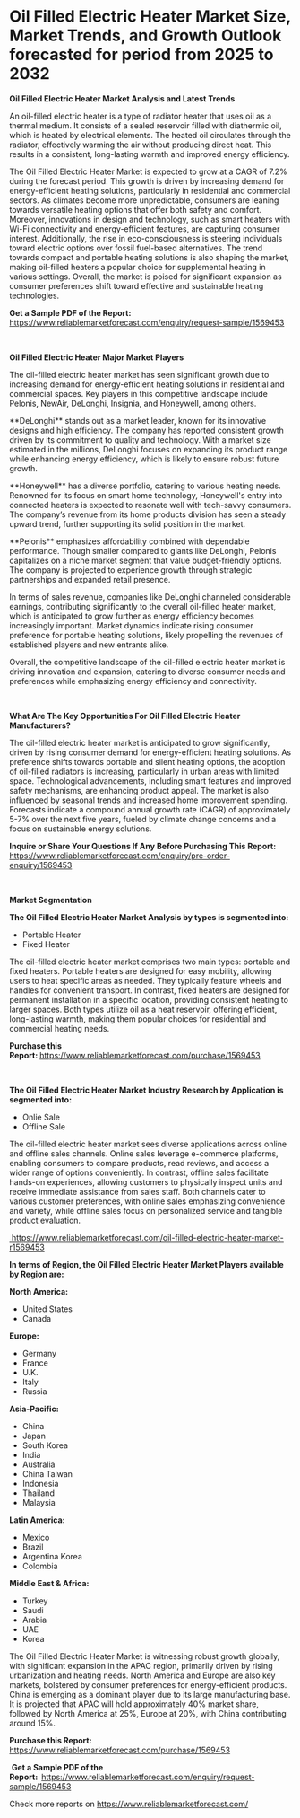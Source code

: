 <p><h1>Oil Filled Electric Heater Market Size, Market Trends, and Growth Outlook forecasted for period from 2025 to 2032</h1></p><p><strong>Oil Filled Electric Heater Market Analysis and Latest Trends</strong></p>
<p><p>An oil-filled electric heater is a type of radiator heater that uses oil as a thermal medium. It consists of a sealed reservoir filled with diathermic oil, which is heated by electrical elements. The heated oil circulates through the radiator, effectively warming the air without producing direct heat. This results in a consistent, long-lasting warmth and improved energy efficiency.</p><p>The Oil Filled Electric Heater Market is expected to grow at a CAGR of 7.2% during the forecast period. This growth is driven by increasing demand for energy-efficient heating solutions, particularly in residential and commercial sectors. As climates become more unpredictable, consumers are leaning towards versatile heating options that offer both safety and comfort. Moreover, innovations in design and technology, such as smart heaters with Wi-Fi connectivity and energy-efficient features, are capturing consumer interest. Additionally, the rise in eco-consciousness is steering individuals toward electric options over fossil fuel-based alternatives. The trend towards compact and portable heating solutions is also shaping the market, making oil-filled heaters a popular choice for supplemental heating in various settings. Overall, the market is poised for significant expansion as consumer preferences shift toward effective and sustainable heating technologies.</p></p>
<p><strong>Get a Sample PDF of the Report:&nbsp;</strong> <a href="https://www.reliablemarketforecast.com/enquiry/request-sample/1569453?utm_campaign=3431&utm_medium=2&utm_source=Github&utm_content=ia&utm_term=25032025&utm_id=oil-filled-electric-heater">https://www.reliablemarketforecast.com/enquiry/request-sample/1569453</a></p>
<p>&nbsp;</p>
<p><strong>Oil Filled Electric Heater Major Market Players</strong></p>
<p><p>The oil-filled electric heater market has seen significant growth due to increasing demand for energy-efficient heating solutions in residential and commercial spaces. Key players in this competitive landscape include Pelonis, NewAir, DeLonghi, Insignia, and Honeywell, among others.</p><p>**DeLonghi** stands out as a market leader, known for its innovative designs and high efficiency. The company has reported consistent growth driven by its commitment to quality and technology. With a market size estimated in the millions, DeLonghi focuses on expanding its product range while enhancing energy efficiency, which is likely to ensure robust future growth.</p><p>**Honeywell** has a diverse portfolio, catering to various heating needs. Renowned for its focus on smart home technology, Honeywell's entry into connected heaters is expected to resonate well with tech-savvy consumers. The company’s revenue from its home products division has seen a steady upward trend, further supporting its solid position in the market.</p><p>**Pelonis** emphasizes affordability combined with dependable performance. Though smaller compared to giants like DeLonghi, Pelonis capitalizes on a niche market segment that value budget-friendly options. The company is projected to experience growth through strategic partnerships and expanded retail presence.</p><p>In terms of sales revenue, companies like DeLonghi channeled considerable earnings, contributing significantly to the overall oil-filled heater market, which is anticipated to grow further as energy efficiency becomes increasingly important. Market dynamics indicate rising consumer preference for portable heating solutions, likely propelling the revenues of established players and new entrants alike.</p><p>Overall, the competitive landscape of the oil-filled electric heater market is driving innovation and expansion, catering to diverse consumer needs and preferences while emphasizing energy efficiency and connectivity.</p></p>
<p>&nbsp;</p>
<p><strong>What Are The Key Opportunities For Oil Filled Electric Heater Manufacturers?</strong></p>
<p><p>The oil-filled electric heater market is anticipated to grow significantly, driven by rising consumer demand for energy-efficient heating solutions. As preference shifts towards portable and silent heating options, the adoption of oil-filled radiators is increasing, particularly in urban areas with limited space. Technological advancements, including smart features and improved safety mechanisms, are enhancing product appeal. The market is also influenced by seasonal trends and increased home improvement spending. Forecasts indicate a compound annual growth rate (CAGR) of approximately 5-7% over the next five years, fueled by climate change concerns and a focus on sustainable energy solutions.</p></p>
<p><strong>Inquire or Share Your Questions If Any Before Purchasing This Report:</strong> <a href="https://www.reliablemarketforecast.com/enquiry/pre-order-enquiry/1569453?utm_campaign=3431&utm_medium=2&utm_source=Github&utm_content=ia&utm_term=25032025&utm_id=oil-filled-electric-heater">https://www.reliablemarketforecast.com/enquiry/pre-order-enquiry/1569453</a></p>
<p>&nbsp;</p>
<p><strong>Market Segmentation</strong></p>
<p><strong>The Oil Filled Electric Heater Market Analysis by types is segmented into:</strong></p>
<p><ul><li>Portable Heater</li><li>Fixed Heater</li></ul></p>
<p><p>The oil-filled electric heater market comprises two main types: portable and fixed heaters. Portable heaters are designed for easy mobility, allowing users to heat specific areas as needed. They typically feature wheels and handles for convenient transport. In contrast, fixed heaters are designed for permanent installation in a specific location, providing consistent heating to larger spaces. Both types utilize oil as a heat reservoir, offering efficient, long-lasting warmth, making them popular choices for residential and commercial heating needs.</p></p>
<p><strong>Purchase this Report:&nbsp;</strong><a href="https://www.reliablemarketforecast.com/purchase/1569453?utm_campaign=3431&utm_medium=2&utm_source=Github&utm_content=ia&utm_term=25032025&utm_id=oil-filled-electric-heater">https://www.reliablemarketforecast.com/purchase/1569453</a></p>
<p>&nbsp;</p>
<p><strong>The Oil Filled Electric Heater Market Industry Research by Application is segmented into:</strong></p>
<p><ul><li>Onlie Sale</li><li>Offline Sale</li></ul></p>
<p><p>The oil-filled electric heater market sees diverse applications across online and offline sales channels. Online sales leverage e-commerce platforms, enabling consumers to compare products, read reviews, and access a wider range of options conveniently. In contrast, offline sales facilitate hands-on experiences, allowing customers to physically inspect units and receive immediate assistance from sales staff. Both channels cater to various customer preferences, with online sales emphasizing convenience and variety, while offline sales focus on personalized service and tangible product evaluation.</p></p>
<p><a href="https://www.reliablemarketforecast.com/oil-filled-electric-heater-market-r1569453?utm_campaign=3431&utm_medium=2&utm_source=Github&utm_content=ia&utm_term=25032025&utm_id=oil-filled-electric-heater">&nbsp;https://www.reliablemarketforecast.com/oil-filled-electric-heater-market-r1569453</a></p>
<p><strong>In terms of Region, the Oil Filled Electric Heater Market Players available by Region are:</strong></p>
<p>
    <p> <strong> North America: </strong>
        <ul>
            <li>United States</li>
            <li>Canada</li>
        </ul>
        </p> 
    <p> <strong> Europe: </strong>
        <ul>
            <li>Germany</li>
            <li>France</li>
            <li>U.K.</li>
            <li>Italy</li>
            <li>Russia</li>
        </ul>
        </p> 
    <p> <strong> Asia-Pacific: </strong>
        <ul>
            <li>China</li>
            <li>Japan</li>
            <li>South Korea</li>
            <li>India</li>
            <li>Australia</li>
            <li>China Taiwan</li>
            <li>Indonesia</li>
            <li>Thailand</li>
            <li>Malaysia</li>
        </ul>
        </p> 
    <p> <strong> Latin America: </strong>
        <ul>
            <li>Mexico</li>
            <li>Brazil</li>
            <li>Argentina Korea</li>
            <li>Colombia</li>
        </ul>
        </p> 
    <p> <strong> Middle East & Africa: </strong>
        <ul>
            <li>Turkey</li>
            <li>Saudi</li>
            <li>Arabia</li>
            <li>UAE</li>
            <li>Korea</li>
        </ul>
    </p>
    </p>
<p><p>The Oil Filled Electric Heater Market is witnessing robust growth globally, with significant expansion in the APAC region, primarily driven by rising urbanization and heating needs. North America and Europe are also key markets, bolstered by consumer preferences for energy-efficient products. China is emerging as a dominant player due to its large manufacturing base. It is projected that APAC will hold approximately 40% market share, followed by North America at 25%, Europe at 20%, with China contributing around 15%.</p></p>
<p><strong>Purchase this Report: </strong><a href="https://www.reliablemarketforecast.com/purchase/1569453?utm_campaign=3431&utm_medium=2&utm_source=Github&utm_content=ia&utm_term=25032025&utm_id=oil-filled-electric-heater">https://www.reliablemarketforecast.com/purchase/1569453</a></p>
<p>&nbsp;<strong>Get a Sample PDF of the Report:&nbsp;&nbsp;</strong><a href="https://www.reliablemarketforecast.com/enquiry/request-sample/1569453?utm_campaign=3431&utm_medium=2&utm_source=Github&utm_content=ia&utm_term=25032025&utm_id=oil-filled-electric-heater">https://www.reliablemarketforecast.com/enquiry/request-sample/1569453</a></p>
<p><strong></strong></p>
<p>Check more reports on <a href="https://www.reliablemarketforecast.com/?utm_campaign=3431&utm_medium=2&utm_source=Github&utm_content=ia&utm_term=25032025&utm_id=oil-filled-electric-heater">https://www.reliablemarketforecast.com/</a></p>